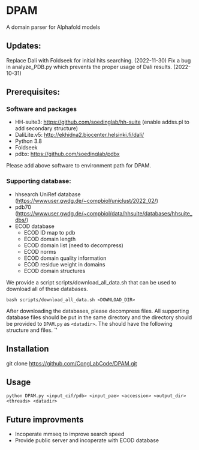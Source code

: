 # DPAM
A domain parser for Alphafold models

## Updates:
Replace Dali with Foldseek for initial hits searching. (2022-11-30)
Fix a bug in analyze_PDB.py which prevents the proper usage of Dali results. (2022-10-31)
## Prerequisites:
### Software and packages
- HH-suite3: https://github.com/soedinglab/hh-suite (enable addss.pl to add secondary structure)
- DaliLite.v5: http://ekhidna2.biocenter.helsinki.fi/dali/
- Python 3.8 
- Foldseek 
- pdbx: https://github.com/soedinglab/pdbx

Please add above software to environment path for DPAM. 
### Supporting database:
- hhsearch UniRef database (https://wwwuser.gwdg.de/~compbiol/uniclust/2022_02/)
- pdb70 (https://wwwuser.gwdg.de/~compbiol/data/hhsuite/databases/hhsuite_dbs/)
- ECOD database 
  - ECOD ID map to pdb
  - ECOD domain length
  - ECOD domain list (need to decompress)
  - ECOD norms 
  - ECOD domain quality information
  - ECOD residue weight in domains 
  - ECOD domain structures 

We provide a script scripts/download_all_data.sh that can be used to download all of these databases.

`bash scripts/download_all_data.sh <DOWNLOAD_DIR>`

After downloading the databases, please decompress files. All supporting database files should be put in the same directory and the directory should be provided to `DPAM.py` as `<datadir>`. The <datadir> should have the following structure and files. 
`<datadir>'

## Installation
git clone https://github.com/CongLabCode/DPAM.git


## Usage
`python DPAM.py <input_cif/pdb> <input_pae> <accession> <output_dir> <threads> <datadir>`

## Future improvments
- Incoperate mmseq to improve search speed
- Provide public server and incoperate with ECOD database 
